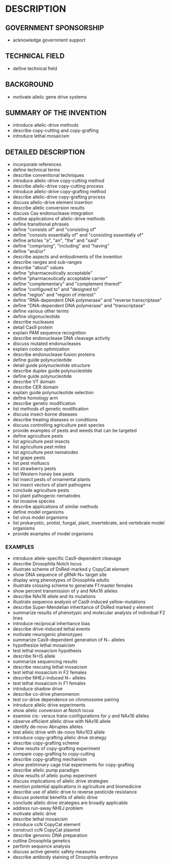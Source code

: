 # DESCRIPTION

## GOVERNMENT SPONSORSHIP

- acknowledge government support

## TECHNICAL FIELD

- define technical field

## BACKGROUND

- motivate allelic gene drive systems

## SUMMARY OF THE INVENTION

- introduce allelic-drive methods
- describe copy-cutting and copy-grafting
- introduce lethal mosaicism

## DETAILED DESCRIPTION

- incorporate references
- define technical terms
- describe conventional techniques
- introduce allelic-drive copy-cutting method
- describe allelic-drive copy-cutting process
- introduce allelic-drive copy-grafting method
- describe allelic-drive copy-grafting process
- discuss allelic-drive element insertion
- describe allelic conversion results
- discuss Cas endonuclease integration
- outline applications of allelic-drive methods
- define transitional phrases
- define "consists of" and "consisting of"
- define "consists essentially of" and "consisting essentially of"
- define articles "a", "an", "the" and "said"
- define "comprising", "including" and "having"
- define "and/or"
- describe aspects and embodiments of the invention
- describe ranges and sub-ranges
- describe "about" values
- define "pharmaceutically acceptable"
- define "pharmaceutically acceptable carrier"
- define "complementary" and "complement thereof"
- define "configured to" and "designed to"
- define "region" and "region of interest"
- define "RNA-dependent DNA polymerase" and "reverse transcriptase"
- define "DNA-dependent DNA polymerase" and "transcriptase"
- define various other terms
- define oligonucleotide
- describe nucleases
- detail Cas9 protein
- explain PAM sequence recognition
- describe endonuclease DNA cleavage activity
- discuss mutated endonucleases
- explain codon optimization
- describe endonuclease fusion proteins
- define guide polynucleotide
- detail guide polynucleotide structure
- describe duplex guide polynucleotide
- define guide polynucleotide
- describe VT domain
- describe CER domain
- explain guide polynucleotide selection
- define homology arm
- describe genetic modification
- list methods of genetic modification
- discuss insect-borne diseases
- describe treating diseases or conditions
- discuss controlling agriculture pest species
- provide examples of pests and weeds that can be targeted
- define agriculture pests
- list agriculture pest insects
- list agriculture pest mites
- list agriculture pest nematodes
- list grape pests
- list pest molluscs
- list strawberry pests
- list Western honey bee pests
- list insect pests of ornamental plants
- list insect vectors of plant pathogens
- conclude agriculture pests
- list plant pathogenic nematodes
- list invasive species
- describe applications of similar methods
- define model organisms
- list virus model organisms
- list prokaryotic, protist, fungal, plant, invertebrate, and vertebrate model organisms
- provide examples of model organisms

### EXAMPLES

- introduce allele-specific Cas9-dependent cleavage
- describe Drosophila Notch locus
- illustrate scheme of DsRed-marked y<ccN> CopyCat element
- show DNA sequence of gRNA-N+ target site
- display wing phenotypes of Drosophila adults
- illustrate crossing scheme to generate F1 master females
- show percent transmission of y<ccN> and NAx16 alleles
- describe NAx16 allele and its mutations
- illustrate sequence analysis of Cas9-induced yellow-mutations
- describe Super-Mendelian inheritance of DsRed marked y<ccN> element
- summarize results of phenotypic and molecular analysis of individual F2 lines
- introduce reciprocal inheritance bias
- describe drive-induced lethal events
- motivate neurogenic phenotypes
- summarize Cas9-dependent generation of N− alleles
- hypothesize lethal mosaicism
- test lethal mosaicism hypothesis
- describe N+IS allele
- summarize sequencing results
- describe rescuing lethal mosaicism
- test lethal mosaicism in F2 females
- describe NHEJ-induced N− alleles
- test lethal mosaicism in F1 females
- introduce shadow drive
- describe co-drive phenomenon
- test co-drive dependence on chromosome pairing
- introduce allelic drive experiments
- show allelic conversion at Notch locus
- examine cis- versus trans-configurations for y<ccN> and NAx16 alleles
- observe efficient allelic drive with NAx16 allele
- identify de-novo Abruptex alleles
- test allelic drive with de-novo NAx103 allele
- introduce copy-grafting allelic drive strategy
- describe copy-grafting scheme
- show results of copy-grafting experiment
- compare copy-grafting to copy-cutting
- describe copy-grafting mechanism
- show preliminary cage trial experiments for copy-grafting
- describe allelic pump paradigm
- show results of allelic pump experiment
- discuss implications of allelic drive strategies
- mention potential applications in agriculture and biomedicine
- describe use of allelic drive to reverse pesticide resistance
- discuss potential benefits of allelic drive
- conclude allelic drive strategies are broadly applicable
- address run-away NHEJ problem
- motivate allelic drive
- describe lethal mosaicism
- introduce ccN CopyCat element
- construct ccN CopyCat plasmid
- describe genomic DNA preparation
- outline Drosophila genetics
- perform sequence analysis
- discuss active genetic safety measures
- describe antibody staining of Drosophila embryos

